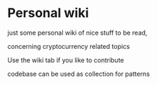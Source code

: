 # Personal wiki
just some personal wiki of nice stuff to be read,

concerning cryptocurrency related topics

Use the wiki tab if you like to contribute

codebase can be used as collection for patterns 
